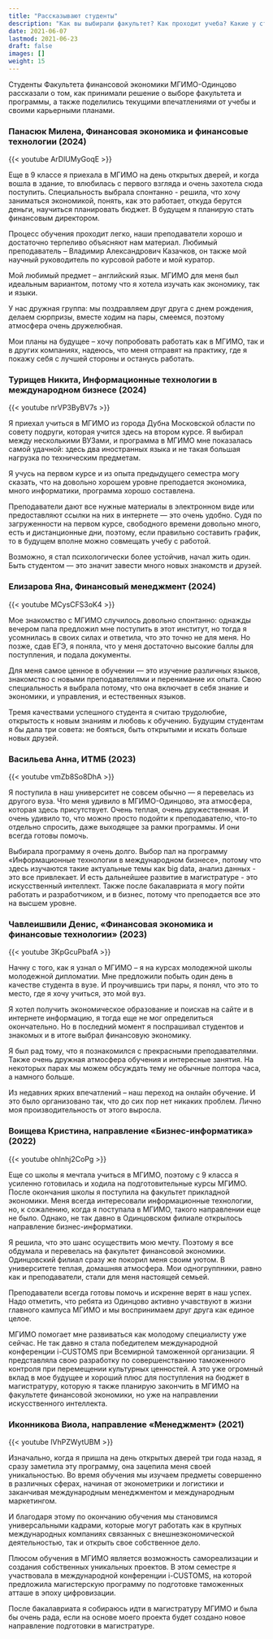 ```yaml
---
title: "Рассказывают студенты"
description: "Как вы выбирали факультет? Как проходит учеба? Какие у студентов карьерные планы?"
date: 2021-06-07
lastmod: 2021-06-23
draft: false
images: []
weight: 15
---
```


Студенты Факультета финансовой экономики МГИМО-Одинцово рассказали о том, как принимали решение о выборе факультета и программы, а также поделились текущими впечатлениями от учебы и своими карьерными планами.

### Панасюк Милена, Финансовая экономика и финансовые технологии (2024)

{{< youtube ArDlUMyGoqE >}}

<p>

Еще в 9 классе я приехала в МГИМО на день открытых дверей,​ и когда вошла в здание, то влюбилась с первого взгляда и очень захотела сюда поступить. Специальность выбрала спонтанно - решила, что хочу заниматься экономикой, понять, как это работает, откуда берутся деньги, научиться планировать бюджет. В будущем я планирую стать финансовым директором.

Процесс обучения проходит легко, наши преподаватели хорошо и достаточно терпеливо объясняют нам материал. Любимый преподаватель – Владимир Александрович Казачков, он также мой научный руководитель по курсовой работе и мой куратор.

Мой любимый предмет – английский язык. МГИМО для меня был идеальным вариантом, потому что я хотела изучать как экономику, так и языки.

У нас дружная группа: мы поздравляем друг друга с днем рождения, делаем сюрпризы, вместе ходим на пары, смеемся, поэтому атмосфера очень дружелюбная.

Мои планы на будущее – хочу​ попробовать работать как в МГИМО, так и в других​ компаниях, надеюсь, что меня отправят на практику, где я покажу себя с лучшей стороны и останусь работать.

### Турищев Никита, Информационные технологии в международном бизнесе (2024)

{{< youtube nrVP3ByBV7s >}}

<p>

Я приехал учиться в МГИМО из города Дубна Московской области по совету подруги, которая учится здесь на втором курсе. Я выбирал между несколькими ВУЗами, и программа в МГИМО мне показалась самой удачной: здесь два иностранных языка и не такая большая нагрузка по техническим предметам.

Я учусь на первом курсе и из опыта предыдущего семестра могу сказать, что на довольно хорошем уровне преподается экономика, много информатики, программа хорошо составлена.

Преподаватели дают все нужные материалы в электронном виде или предоставляют ссылки на них в интернете — это очень удобно. Судя по загруженности на первом курсе, свободного времени довольно много, есть и дистанционные дни, поэтому, если правильно составить график, то в будущем вполне можно совмещать учебу с работой.

Возможно, я стал психологически более устойчив, начал жить один. Быть студентом — это значит завести много новых знакомств и друзей.

### Елизарова Яна, Финансовый менеджмент (2024)

{{< youtube MCysCFS3oK4 >}}

<p>

Мое знакомство с МГИМО случилось довольно спонтанно: однажды вечером папа предложил мне поступить в этот институт, но тогда я усомнилась в своих силах и ответила, что это точно не для меня. Но
позже, сдав ЕГЭ, я поняла, что у меня достаточно высокие баллы для поступления, и подала документы.

Для меня самое ценное в обучении — это изучение различных языков, знакомство с новыми преподавателями и перенимание их опыта. Свою специальность я выбрала потому, что она включает в себя
знание и экономики, и управления, и естественных языков.

Тремя качествами успешного студента я считаю трудолюбие, открытость к новым знаниям и любовь к обучению. Будущим студентам я бы дала три совета: не бояться, быть открытыми
и искать больше новых друзей.

### Васильева Анна, ИТМБ (2023)

{{< youtube vmZb8So8DhA >}}

<p>

Я поступила в наш университет не совсем обычно — я перевелась из другого вуза. Что меня удивило в МГИМО-Одинцово, эта атмосфера, которая здесь присутствует. Очень теплая, очень дружественная. И очень удивило то, что можно просто подойти к преподавателю, что-то отдельно спросить, даже выходящее за рамки программы. И они всегда готовы помочь.

Выбирала программу я очень долго. Выбор пал на программу «Информационные технологии в международном бизнесе», потому что здесь изучаются такие актуальные темы как big data, анализ данных - это все привлекает. И есть дальнейшее развитие в магистратуре - это искусственный интеллект. Также после бакалавриата я могу пойти работать и разработчиком, и в бизнес, потому что преподается все это на высшем уровне.

### Чавлеишвили Денис, «Финансовая экономика и финансовые технологии» (2023)

{{< youtube 3KpGcuPbafA >}}

<p>

Начну с того, как я узнал о МГИМО – я на курсах молодежной школы молодежной дипломатии. Мне предложили побыть один день в качестве студента в вузе. И проучившись три пары, я понял, что это то место, где я хочу учиться, это мой вуз.

Я хотел получить экономическое образование и поискав на сайте и в интернете информацию, я тогда еще не мог определиться окончательно. Но в последний момент я поспрашивал студентов и знакомых и в итоге выбрал финансовую экономику.

Я был рад тому, что я познакомился с прекрасными преподавателями. Также очень дружная атмосфера обучения и интересные занятия. На некоторых парах мы можем обсуждать тему не обычные полтора часа, а намного больше.

Из недавних ярких впечатлений – наш переход на онлайн обучение. И это было организовано так, что до сих пор нет никаких проблем. Лично моя производительность от этого выросла.

### Воищева Кристина, направление «Бизнес-информатика» (2022)

{{< youtube ohlnhj2CoPg >}}

<p>

Еще со школы я мечтала учиться в МГИМО, поэтому с 9 класса я усиленно готовилась и ходила на подготовительные курсы МГИМО. После окончания школы я поступила на факультет прикладной экономики. Меня всегда интересовали информационные технологии, но, к сожалению, когда я поступала в МГИМО, такого направлении еще не было. Однако, не так давно в Одинцовском филиале открылось направление бизнес-информатики.

Я решила, что это шанс осуществить мою мечту. Поэтому я все обдумала и перевелась на факультет финансовой экономики. Одинцовский филиал сразу же покорил меня своим уютом. В университете теплая, домашняя атмосфера. Мои одногруппники, равно как и преподаватели, стали для меня настоящей семьей.

Преподаватели всегда готовы помочь и искренне верят в наш успех. Надо отметить, что ребята из Одинцово активно учавствуют в жизни главного кампуса МГИМО и мы воспринимаем друг друга как единое целое.

МГИМО помогает мне развиваться как молодому специалисту уже сейчас. Не так давно я стала победителем международной конференции i-CUSTOMS при Всемирной таможенной организации. Я представляла свою разработку по совершенстванию таможенного контроля при перемещении культурных ценностей. А это уже огромный вклад в мое будущее и хороший плюс для поступления на бюджет в магистратуру, которую я также планирую закончить в МГИМО на факультете финансовой экономики, но уже на направлении искусственного интеллекта.

### Иконникова Виола, направление «Менеджмент» (2021)

{{< youtube lVhPZWytUBM >}}

<p>

Изначально, когда я пришла на день открытых дверей три года назад, я сразу заметила эту программу, она зацепила меня своей уникальностью. Во время обучения мы изучаем предметы совершенно в различных сферах, начиная от эконометрики и логистики и заканчивая международным менеджментом и международным маркетингом.

И благодаря этому по окончанию обучения мы становимся универсальными кадрами, которые могут работать как в крупных международных компаниях связанных с внешнеэкономической деятельностью, так и открыть свое собственное дело.

Плюсом обучения в МГИМО является возможность самореализации и создания собственных уникальных проектов. В этом семестре я участвовала в международной конференции i-CUSTOMS, на которой предложила магистерскую программу по подготовке таможенных атташе в эпоху цифровизации.

После бакалавриата я собираюсь идти в магистратуру МГИМО и была бы очень рада, если на основе моего проекта будет создано новое направление подготовки в магистратуре.
